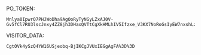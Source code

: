 PO_TOKEN:
```
Mnlya0IpwrQ7PHJWoDha9AgOoRyTyNGyLZxAJ0V-Gv5fCl7RU3lscJnxy4ZZ8jh3DHaxQVTtCgXkHMLhIV5Ifzxe_V3KX7NoRoGsIyEW7nxshLz9LVGK0b0GvIcTUZrtwneAtDYno_3fuOGB3KPMrw9FxlsKliO3IgsV
```
VISITOR_DATA:
```
CgtOVk4ySzQ4YW16USjeobq-BjIKCgJVUxIEGgAgFA%3D%3D
```
